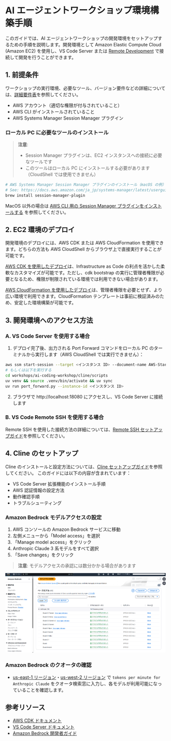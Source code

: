 # AI エージェントワークショップ環境構築手順

このガイドでは、AI エージェントワークショップの開発環境をセットアップするための手順を説明します。開発環境として Amazon Elastic Compute Cloud (Amazon EC2) を使用し、VS Code Server または [Remote Development](https://code.visualstudio.com/docs/remote/remote-overview) で接続して開発を行うことができます。

## 1. 前提条件

ワークショップの実行環境、必要なツール、バージョン要件などの詳細については、[詳細要件表](./requirements.md)を参照してください。

- AWS アカウント（適切な権限が付与されていること）
- AWS CLI がインストールされていること
- AWS Systems Manager Session Manager プラグイン

### ローカル PC に必要なツールのインストール

> **注意**: 
> - Session Manager プラグインは、EC2 インスタンスへの接続に必要なツールです
> - このツールはローカル PC にインストールする必要があります（CloudShell では使用できません）

```bash
# AWS Systems Manager Session Manager プラグインのインストール（macOS の例）
# See: https://docs.aws.amazon.com/ja_jp/systems-manager/latest/userguide/session-manager-working-with-install-plugin.html
brew install session-manager-plugin
```

MacOS 以外の場合は [AWS CLI 用の Session Manager プラグインをインストールする](https://docs.aws.amazon.com/ja_jp/systems-manager/latest/userguide/session-manager-working-with-install-plugin.html) を参照してください。

## 2. EC2 環境のデプロイ

開発環境のデプロイには、AWS CDK または AWS CloudFormation を使用できます。どちらの方法も AWS CloudShell からブラウザ上で直接実行することが可能です。

[AWS CDK を使用したデプロイ](./cdk/README.md)は、Infrastructure as Code の利点を活かした柔軟なカスタマイズが可能です。ただし、cdk bootstrap の実行に管理者権限が必要となるため、権限が制限されている環境では利用できない場合があります。

[AWS CloudFormation を使用したデプロイ](./cfn/README.md)は、管理者権限を必要とせず、より広い環境で利用できます。CloudFormation テンプレートは事前に検証済みのため、安定した環境構築が可能です。

## 3. 開発環境へのアクセス方法

### A. VS Code Server を使用する場合

1. デプロイ完了後、出力される Port Forward コマンドをローカル PC のターミナルから実行します（AWS CloudShell では実行できません）：

```bash
aws ssm start-session --target <インスタンス ID> --document-name AWS-StartPortForwardingSession --parameters "portNumber=8080,localPortNumber=8080"
# もしくは以下を実行する
cd workshops/ai-coding-workshop/cline/scripts
uv venv && source .venv/bin/activate && uv sync
uv run port_forward.py --instance-id <インスタンス ID>
```

2. ブラウザで http://localhost:18080 にアクセスし、VS Code Server に接続します

### B. VS Code Remote SSH を使用する場合

Remote SSH を使用した接続方法の詳細については、[Remote SSH セットアップガイド](./0.remotessh/README.md)を参照してください。

## 4. Cline のセットアップ

Cline のインストールと設定方法については、[Cline セットアップガイド](./1.cline/README.md)を参照してください。
このガイドには以下の内容が含まれています：
- VS Code Server 拡張機能のインストール手順
- AWS 認証情報の設定方法
- 動作確認手順
- トラブルシューティング

### Amazon Bedrock モデルアクセスの設定

1. AWS コンソールの Amazon Bedrock サービスに移動
2. 左側メニューから「Model access」を選択
3. 「Manage model access」をクリック
4. Anthropic Claude 3 系モデルをすべて選択
5. 「Save changes」をクリック

> **注意**: モデルアクセスの承認には数分かかる場合があります

![Amazon Bedrock モデルアクセスの設定](./bedrock-setup.png)

### Amazon Bedrock のクオータの確認

- [us-east-1 リージョン](https://us-east-1.console.aws.amazon.com/servicequotas/home/services/bedrock/quotas)・[us-west-2 リージョン](https://us-west-2.console.aws.amazon.com/servicequotas/home/services/bedrock/quotas) で `tokens per minute for Anthropic Claude` をクオータ検索窓に入力し、各モデルが利用可能になっていることを確認します。

## 参考リソース

- [AWS CDK ドキュメント](https://docs.aws.amazon.com/ja_jp/cdk/latest/guide/home.html)
- [VS Code Server ドキュメント](https://code.visualstudio.com/docs/remote/vscode-server)
- [Amazon Bedrock 開発者ガイド](https://docs.aws.amazon.com/bedrock/latest/userguide/what-is-bedrock.html)
